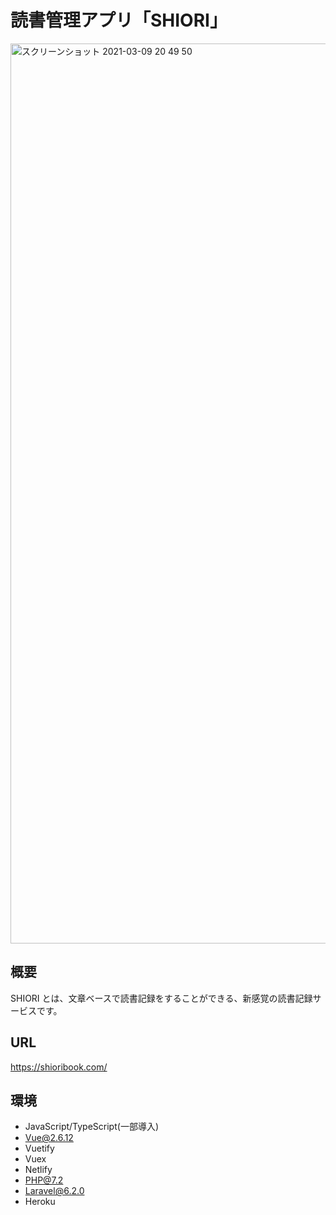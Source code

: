 # 読書管理アプリ「SHIORI」

<img width="1440" alt="スクリーンショット 2021-03-09 20 49 50" src="https://user-images.githubusercontent.com/19849423/110466362-09972d00-8119-11eb-939d-d753b3f4f175.png">

## 概要

SHIORI とは、文章ベースで読書記録をすることができる、新感覚の読書記録サービスです。

## URL

https://shioribook.com/

## 環境

- JavaScript/TypeScript(一部導入)
- Vue@2.6.12
- Vuetify
- Vuex
- Netlify
- PHP@7.2
- Laravel@6.2.0
- Heroku
